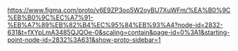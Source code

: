https://www.figma.com/proto/v6E9ZP3oo5W2oyBU7XuWFm/%EA%B0%9C%EB%B0%9C%EC%A7%91-%EB%A7%89%EB%82%B4%EC%95%84%EB%93%A4?node-id=2832-631&t=fXYpLmA3485QJQOe-0&scaling=contain&page-id=0%3A1&starting-point-node-id=2832%3A631&show-proto-sidebar=1